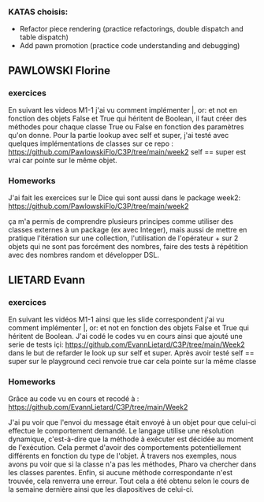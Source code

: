 ### KATAS choisis: 
- Refactor piece rendering (practice refactorings, double dispatch and table dispatch)
- Add pawn promotion (practice code understanding and debugging)
  
## PAWLOWSKI Florine 
### exercices 
En suivant les videos M1-1 j'ai vu comment implémenter |, or: et not en fonction des objets False et True qui héritent de Boolean, il faut créer des méthodes pour chaque classe True ou False en fonction des paramètres qu'on donne. 
Pour la partie lookup avec self et super, j'ai testé avec quelques implémentations de classes sur ce repo : https://github.com/PawlowskiFlo/C3P/tree/main/week2
self == super est vrai car pointe sur le même objet. 

### Homeworks 
J'ai fait les exercices sur le Dice qui sont aussi dans le package week2: 
https://github.com/PawlowskiFlo/C3P/tree/main/week2

ça m'a permis de comprendre plusieurs principes comme utiliser des classes externes à un package (ex avec Integer), mais aussi de mettre en pratique l'itération sur une collection, l'utilisation de l'opérateur + sur 2 objets qui ne sont pas forcément des nombres, faire des tests à répétition avec des nombres random et développer DSL. 


## LIETARD Evann 

### exercices 
En suivant les vidéos M1-1 ainsi que les slide correspondent j'ai vu comment implémenter |, or: et not en fonction des objets False et True qui héritent de Boolean. 
J'ai codé le codes vu en cours ainsi que ajouté une serie de tests içi: https://github.com/EvannLietard/C3P/tree/main/Week2 dans le but de refarder le look up sur self et super.
Après avoir testé self == super sur le playground ceci renvoie true car cela pointe sur la même classe

### Homeworks

Grâce au code vu en cours et recodé à : https://github.com/EvannLietard/C3P/tree/main/Week2

J'ai pu voir que l'envoi du message était envoyé à un objet pour que celui-ci effectue le comportement demandé.
Le langage utilise une résolution dynamique, c'est-à-dire que la méthode à exécuter est décidée au moment de l'exécution. Cela permet d'avoir des comportements potentiellement différents en fonction du type de l'objet. 
À travers nos exemples, nous avons pu voir que si la classe n'a pas les méthodes, Pharo va chercher dans les classes parentes. 
Enfin, si aucune méthode correspondante n'est trouvée, cela renverra une erreur.
Tout cela a été obtenu selon le cours de la semaine dernière ainsi que les diapositives de celui-ci.
